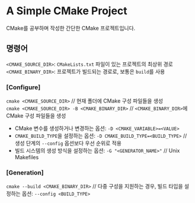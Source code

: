 # A Simple CMake Project

CMake를 공부하며 작성한 간단한 CMake 프로젝트입니다.

## 명령어

`<CMAKE_SOURCE_DIR>`: `CMakeLists.txt` 파일이 있는 프로젝트의 최상위 경로  
`<CMAKE_BINARY_DIR>`: 프로젝트가 빌드되는 경로로, 보통은 `build`를 사용

### [Configure]

`cmake <CMAKE_SOURCE_DIR>`  // 현재 폴더에 CMake 구성 파일들을 생성  
`cmake <CMAKE_SOURCE_DIR> -B <CMAKE_BINARY_DIR>` // `<CMAKE_BINARY_DIR>`에 CMake 구성 파일들을 생성

* CMake 변수를 생성하거나 변경하는 옵션: `-D <CMAKE_VARIABLE>=<VALUE>`
* `CMAKE_BUILD_TYPE`을 설정하는 옵션: `-D CMAKE_BUILD_TYPE=<BUILD_TYPE>`  // 생성 단계의 `--config` 옵션보다 우선 순위로 적용
* 빌드 시스템의 생성 방식을 설정하는 옵션: `-G "<GENERATOR_NAME>"`  // Unix Makefiles

### [Generation]

`cmake --build <CMAKE_BINARY_DIR>`  // 다중 구성을 지원하는 경우, 빌드 타입을 설정하는 옵션: `--config <BUILD_TYPE>`
